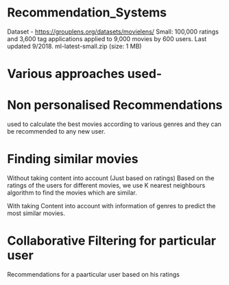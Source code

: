 # Recommendation_Systems

Dataset - https://grouplens.org/datasets/movielens/
Small: 100,000 ratings and 3,600 tag applications applied to 9,000 movies by 600 users. Last updated 9/2018.
ml-latest-small.zip (size: 1 MB)

# Various approaches used-

# Non personalised Recommendations
used to calculate the best movies according to various genres and they can be recommended to any new user.

# Finding similar movies
Without taking content into account (Just based on ratings)
Based on the ratings of the users for different movies, we use K nearest neighbours algorithm to find the movies which are similar.

With taking Content into account
with information of genres to predict the most similar movies.

# Collaborative Filtering for particular user
Recommendations for a paarticular user based on his ratings
